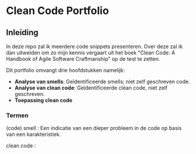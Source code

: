 # Clean Code Portfolio

## Inleiding

In deze repo zal ik meerdere code snippets presenteren. Over deze zal ik dan uitweiden
om zo mijn kennis vergaart uit het boek "Clean Code: A Handbook of Agile Software Craftmanship"
op de test te zetten.

Dit portfolio omvangt drie hoofdstukken namelijk:
- **Analyse van smells**: Geïdentificeerde smells; niet zelf geschreven code.
- **Analyse van clean code**: Geïdentificeerde clean code, niet zelf geschreven.
- **Toepassing clean code**

### Termen

(code) smell
: Een indicatie van een dieper probleem in de code op basis van een karakteristiek.

clean code
: 
